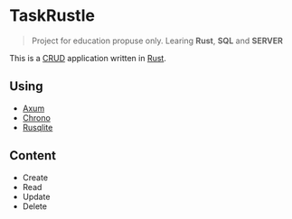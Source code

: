 # TaskRustle

> Project for education propuse only. Learing **Rust**, **SQL** and **SERVER**


This is a [CRUD](https://en.wikipedia.org/wiki/Create,_read,_update_and_delete) application written in [Rust](https://www.rust-lang.org/).

## Using
- [Axum](https://github.com/tokio-rs/axum)
- [Chrono](https://github.com/chronotope/chrono)
- [Rusqlite](https://github.com/rusqlite/rusqlite)

## Content
- Create
- Read
- Update
- Delete

